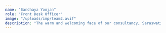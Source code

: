 ```yaml
---
name: "Sandhaya Yonjan"
role: "Front Desk Officer"
image: "/uploads/imp/team2.avif"
description: "The warm and welcoming face of our consultancy, Saraswati ensures every student and visitor feels valued from the moment they walk in. She manages appointments, responds to inquiries, and maintains a calm and professional environment at the front desk, making her an essential part of our student experience."
---
```

